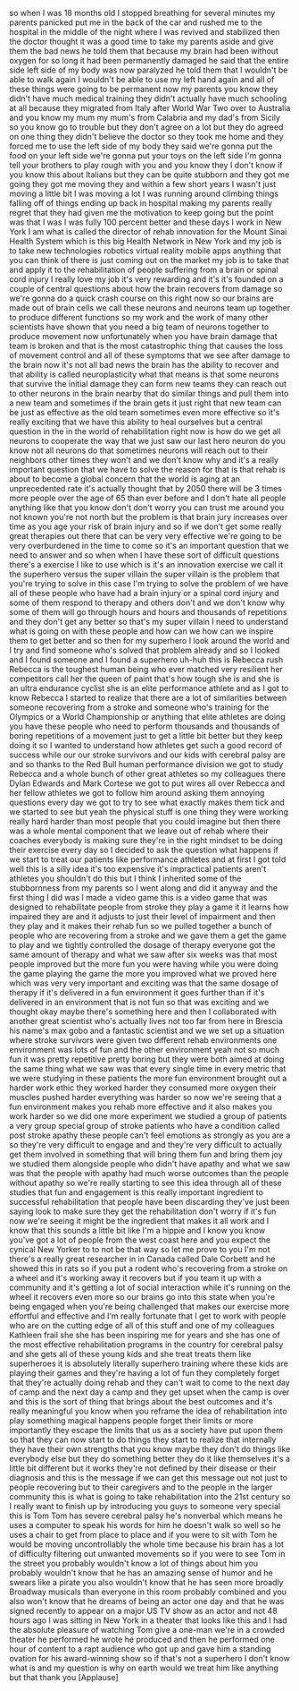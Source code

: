 
so when I was 18 months old I stopped
breathing for several minutes
my parents panicked put me in the back
of the car and rushed me to the hospital
in the middle of the night where I was
revived and stabilized then the doctor
thought it was a good time to take my
parents aside and give them the bad news
he told them that because my brain had
been without oxygen for so long it had
been permanently damaged he said that
the entire side left side of my body was
now paralyzed he told them that I
wouldn&#39;t be able to walk again I
wouldn&#39;t be able to use my left hand
again and all of these things were going
to be permanent now my parents you know
they didn&#39;t have much medical training
they didn&#39;t actually have much schooling
at all because they migrated from Italy
after World War Two over to Australia
and you know my mum my mum&#39;s from
Calabria and my dad&#39;s from Sicily so you
know go to trouble but they don&#39;t agree
on a lot but they do agreed on one thing
they didn&#39;t believe the doctor so they
took me home and they forced me to use
the left side of my body they said we&#39;re
gonna put the food on your left side
we&#39;re gonna put your toys on the left
side I&#39;m gonna tell your brothers to
play rough with you and you know they I
don&#39;t know if you know this about
Italians but they can be quite stubborn
and they got me going they got me moving
they and within a few short years I
wasn&#39;t just moving a little bit I was
moving a lot I was running around
climbing things falling off of things
ending up back in hospital making my
parents really regret that they had
given me the motivation to keep going
but the point was that I was I was fully
100 percent better
and these days I work in New York I am
what is called the director of rehab
innovation for the Mount Sinai Health
System which is this big Health Network
in New York and my job is to take new
technologies robotics virtual reality
mobile apps anything that you can think
of there is just coming out on the
market my job is to take
that and apply it to the rehabilitation
of people suffering from a brain or
spinal cord injury I really love my job
it&#39;s very rewarding and it&#39;s it&#39;s
founded on a couple of central questions
about how the brain recovers from damage
so we&#39;re gonna do a quick crash course
on this right now
so our brains are made out of brain
cells we call these neurons and neurons
team up together to produce different
functions so my work and the work of
many other scientists have shown that
you need a big team of neurons together
to produce movement now unfortunately
when you have brain damage that team is
broken and that is the most catastrophic
thing that causes the loss of movement
control and all of these symptoms that
we see after damage to the brain now
it&#39;s not all bad news the brain has the
ability to recover and that ability is
called neuroplasticity what that means
is that some neurons that survive the
initial damage they can form new teams
they can reach out to other neurons in
the brain nearby that do similar things
and pull them into a new team and
sometimes if the brain gets it just
right that new team can be just as
effective as the old team sometimes even
more effective so it&#39;s really exciting
that we have this ability to heal
ourselves but a central question in the
in the world of rehabilitation right now
is how do we get all neurons to
cooperate the way that we just saw our
last hero neuron do you know not all
neurons do that sometimes neurons will
reach out to their neighbors other times
they won&#39;t and we don&#39;t know why and
it&#39;s a really important question that we
have to solve the reason for that is
that rehab is about to become a global
concern that the world is aging at an
unprecedented rate it&#39;s actually thought
that by 2050 there will be 3 times more
people over the age of 65 than ever
before
and I don&#39;t hate all people anything
like that you know don&#39;t don&#39;t worry you
can trust me around you not known you&#39;re
not north but the problem is that brain
jury increases over time as you age your
risk of brain injury and so if we don&#39;t
get some really great therapies out
there that can be very very effective
we&#39;re going to be very overburdened in
the time to come so it&#39;s an important
question that we need to answer and so
when when I have these sort of difficult
questions there&#39;s a exercise I like to
use which is it&#39;s an innovation exercise
we call it the superhero versus the
super villain the super villain is the
problem that you&#39;re trying to solve in
this case I&#39;m trying to solve the
problem of we have all of these people
who have had a brain injury or a spinal
cord injury and some of them respond to
therapy and others don&#39;t and we don&#39;t
know why some of them will go through
hours and hours and thousands of
repetitions and they don&#39;t get any
better so that&#39;s my super villain I need
to understand what is going on with
these people and how can we how can we
inspire them to get better and so then
for my superhero I look around the world
and I try and find someone who&#39;s solved
that problem already and so I looked and
I found someone and I found a superhero
uh-huh this is Rebecca rush
Rebecca is the toughest human being who
ever matched very resilient her
competitors call her the queen of paint
that&#39;s how tough she is and she is an
ultra endurance cyclist she is an elite
performance athlete and as I got to know
Rebecca I started to realize that there
are a lot of similarities between
someone recovering from a stroke and
someone who&#39;s training for the Olympics
or a World Championship or anything that
elite athletes are doing you have these
people who need to perform thousands and
thousands of boring repetitions of a
movement just to get a little bit better
but they keep doing it so I wanted to
understand how athletes get such a good
record of success while our our stroke
survivors and our kids with cerebral
palsy are and so thanks to the Red Bull
human performance division we got to
study Rebecca and a whole bunch of other
great athletes so my colleagues there
Dylan Edwards and Mark Cortese we got to
put wires all over Rebecca and her
fellow athletes we got to follow him
around asking them annoying questions
every day we got to try to see what
exactly makes them tick
and we started to see but yeah the
physical stuff is one thing they were
working really hard harder than most
people that you could imagine but then
there was a whole mental component that
we leave out of rehab where their
coaches everybody is making sure they&#39;re
in the right mindset to be doing their
exercise every day so I decided to ask
the question what happens if we start to
treat our patients like performance
athletes and at first I got told well
this is a silly idea it&#39;s too expensive
it&#39;s impractical patients aren&#39;t
athletes you shouldn&#39;t do this but I
think I inherited some of the
stubbornness from my parents so I went
along and did it anyway and the first
thing I did was I made a video game this
is a video game that was designed to
rehabilitate people from stroke they
play a game it it learns how impaired
they are and it adjusts to just their
level of impairment and then they play
and it makes their rehab fun so we
pulled together a bunch of people who
are recovering from a stroke and we gave
them a get the game to play and we
tightly controlled the dosage of therapy
everyone got the same amount of therapy
and what we saw after six weeks was that
most people improved but the more fun
you were having while you were doing the
game playing the game the more you
improved what we proved here which was
very very important and exciting was
that the same dosage of therapy if it&#39;s
delivered in a fun environment it goes
further than if it&#39;s delivered in an
environment that is not fun so that was
exciting and we thought okay maybe
there&#39;s something here and then I
collaborated with another great
scientist who&#39;s actually lives not too
far from here in Brescia his name&#39;s max
gobo and a fantastic scientist and we we
set up a situation where stroke
survivors were given two different rehab
environments one environment was lots of
fun and the other environment yeah not
so much fun it was pretty repetitive
pretty boring but they were both aimed
at doing the same thing what we saw was
that every single time in every metric
that we were studying in these patients
the more fun environment brought out a
harder work ethic they worked harder
they consumed more oxygen their muscles
pushed harder everything was harder so
now we&#39;re seeing that a fun environment
makes you rehab more effective and it
also makes you work harder so we did one
more experiment we studied a group of
patients a very group special group of
stroke patients who have a condition
called post stroke apathy these people
can&#39;t feel emotions as strongly as you
are a so they&#39;re very difficult to
engage and and they&#39;re very difficult to
actually get them involved in something
that will bring them fun and bring them
joy we studied them alongside people who
didn&#39;t have apathy and what we saw was
that the people with apathy had much
worse outcomes than the people without
apathy so we&#39;re really starting to see
this idea through all of these studies
that fun and engagement is this really
important ingredient to successful
rehabilitation that people have been
discarding they&#39;ve just been saying look
to make sure they get the rehabilitation
don&#39;t worry if it&#39;s fun now we&#39;re seeing
it might be the ingredient that makes it
all work and I know that this sounds a
little bit like I&#39;m a hippie and I know
you know you&#39;ve got a lot of people from
the west coast here and you expect the
cynical New Yorker to to not be that way
so let me prove to you I&#39;m not there&#39;s a
really great researcher in in Canada
called Dale Corbett and he showed this
in rats so if you put a rodent who&#39;s
recovering from a stroke on a wheel and
it&#39;s working away it recovers but if you
team it up with a community and it&#39;s
getting a lot of social interaction
while it&#39;s running on the wheel it
recovers even more so our brains go into
this state when you&#39;re being engaged
when you&#39;re being challenged that makes
our exercise more effortful and
effective and I&#39;m really fortunate that
I get to work with people who are on the
cutting edge of all of this stuff and
one of my colleagues Kathleen frail she
she has been inspiring me for years and
she has one of the most effective
rehabilitation programs in the country
for cerebral palsy and she gets all of
these young kids and she treat treats
them like superheroes
it is absolutely literally superhero
training where these kids are playing
their games and they&#39;re having a lot of
fun they completely forget that they&#39;re
actually doing rehab and they can&#39;t wait
to come to the next day of camp and the
next day a camp and they get upset when
the camp is over and this is the sort of
thing that brings about the best
outcomes and it&#39;s really meaningful you
know when you reframe the idea of
rehabilitation into play something
magical happens people forget their
limits or more importantly they escape
the limits that us as a society have put
upon them so that they can now start to
do things they start to realize that
internally they have their own strengths
that you know maybe they don&#39;t do things
like everybody else but they do
something better they do it like
themselves it&#39;s a little bit different
but it works they&#39;re not defined by
their disease or their diagnosis and
this is the message if we can get this
message out not just to people
recovering but to their caregivers and
to the people in the larger community
this is what is going to take
rehabilitation into the 21st century so
I really want to finish up by
introducing you guys to someone very
special this is Tom Tom has severe
cerebral palsy he&#39;s nonverbal which
means he uses a computer to speak his
words for him he doesn&#39;t walk so well so
he uses a chair to get from place to
place and if you were to sit with Tom he
would be moving uncontrollably the whole
time because his brain has a lot of
difficulty filtering out unwanted
movements so if you were to see Tom in
the street you probably wouldn&#39;t know a
lot of things about him you probably
wouldn&#39;t know that he has an amazing
sense of humor and he swears like a
pirate you also wouldn&#39;t know that he
has seen more broadly Broadway musicals
than everyone in this room probably
combined and you also won&#39;t know that he
dreams of being an actor one day and
that he was signed recently to appear on
a major US TV show as an actor and not
48 hours ago I was sitting in New York
in a theater that looks like this and I
had the absolute pleasure of watching
Tom give a one-man
we&#39;re in a crowded theater he performed
he wrote he produced and then he
performed one hour of content to a rapt
audience who got up and gave him a
standing ovation for his award-winning
show so if that&#39;s not a superhero I
don&#39;t know what is and my question is
why on earth would we treat him like
anything but that thank you
[Applause]
